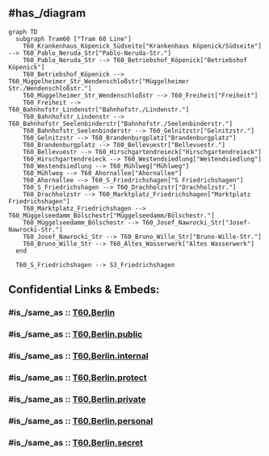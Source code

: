 
## #has_/diagram 


```mermaid
graph TD
  subgraph Tram60 ["Tram 60 Line"]
    T60_Krankenhaus_Köpenick_Südseite["Krankenhaus Köpenick/Südseite"] --> T60_Pablo_Neruda_Str["Pablo-Neruda-Str."]
    T60_Pablo_Neruda_Str --> T60_Betriebshof_Köpenick["Betriebshof Köpenick"]
    T60_Betriebshof_Köpenick --> T60_Müggelheimer_Str_Wendenschloßstr["Müggelheimer Str./Wendenschloßstr."]
    T60_Müggelheimer_Str_Wendenschloßstr --> T60_Freiheit["Freiheit"]
    T60_Freiheit --> T60_Bahnhofstr_Lindenstr["Bahnhofstr./Lindenstr."]
    T60_Bahnhofstr_Lindenstr --> T60_Bahnhofstr_Seelenbinderstr["Bahnhofstr./Seelenbinderstr."]
    T60_Bahnhofstr_Seelenbinderstr --> T60_Gelnitzstr["Gelnitzstr."]
    T60_Gelnitzstr --> T60_Brandenburgplatz["Brandenburgplatz"]
    T60_Brandenburgplatz --> T60_Bellevuestr["Bellevuestr."]
    T60_Bellevuestr --> T60_Hirschgartendreieck["Hirschgartendreieck"]
    T60_Hirschgartendreieck --> T60_Westendsiedlung["Westendsiedlung"]
    T60_Westendsiedlung --> T60_Mühlweg["Mühlweg"]
    T60_Mühlweg --> T60_Ahornallee["Ahornallee"]
    T60_Ahornallee --> T60_S_Friedrichshagen["S Friedrichshagen"]
    T60_S_Friedrichshagen --> T60_Drachholzstr["Drachholzstr."]
    T60_Drachholzstr --> T60_Marktplatz_Friedrichshagen["Marktplatz Friedrichshagen"]
    T60_Marktplatz_Friedrichshagen --> T60_Müggelseedamm_Bölschestr["Müggelseedamm/Bölschestr."]
    T60_Müggelseedamm_Bölschestr --> T60_Josef_Nawrocki_Str["Josef-Nawrocki-Str."]
    T60_Josef_Nawrocki_Str --> T60_Bruno_Wille_Str["Bruno-Wille-Str."]
    T60_Bruno_Wille_Str --> T60_Altes_Wasserwerk["Altes Wasserwerk"]
  end

  T60_S_Friedrichshagen --> S3_Friedrichshagen

```


## Confidential Links & Embeds: 

### #is_/same_as :: [T60,Berlin](/_Standards/Earth/Continent/Europe/Europe~Central/Germany/Germany~West/State~Berlin/cities~Berlin/cities~Berlin/Berlin-city/Tram,Berlin/T60,Berlin.md) 

### #is_/same_as :: [T60,Berlin.public](/_public/Earth/Continent/Europe/Europe~Central/Germany/Germany~West/State~Berlin/cities~Berlin/cities~Berlin/Berlin-city/Tram,Berlin/T60,Berlin.public.md) 

### #is_/same_as :: [T60,Berlin.internal](/_internal/Earth/Continent/Europe/Europe~Central/Germany/Germany~West/State~Berlin/cities~Berlin/cities~Berlin/Berlin-city/Tram,Berlin/T60,Berlin.internal.md) 

### #is_/same_as :: [T60,Berlin.protect](/_protect/Earth/Continent/Europe/Europe~Central/Germany/Germany~West/State~Berlin/cities~Berlin/cities~Berlin/Berlin-city/Tram,Berlin/T60,Berlin.protect.md) 

### #is_/same_as :: [T60,Berlin.private](/_private/Earth/Continent/Europe/Europe~Central/Germany/Germany~West/State~Berlin/cities~Berlin/cities~Berlin/Berlin-city/Tram,Berlin/T60,Berlin.private.md) 

### #is_/same_as :: [T60,Berlin.personal](/_personal/Earth/Continent/Europe/Europe~Central/Germany/Germany~West/State~Berlin/cities~Berlin/cities~Berlin/Berlin-city/Tram,Berlin/T60,Berlin.personal.md) 

### #is_/same_as :: [T60,Berlin.secret](/_secret/Earth/Continent/Europe/Europe~Central/Germany/Germany~West/State~Berlin/cities~Berlin/cities~Berlin/Berlin-city/Tram,Berlin/T60,Berlin.secret.md)

